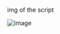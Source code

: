 img of the script

![image](https://github.com/user-attachments/assets/75a4c216-0393-483b-8cb2-b3a6962d72ac)
